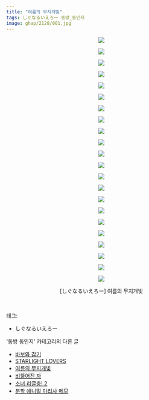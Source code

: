 ```yaml
---
title: "여름의 무지개빛"
tags: しぐなるいえろー 동방_동인지
image: ghap/2128/001.jpg
---
```

<div class="article">
<p style="text-align: center; clear: none; float: none;"><img src="{{ site.nasurl }}/ghap/2128/001.jpg"/></p>
<p style="text-align: center; clear: none; float: none;"><img src="{{ site.nasurl }}/ghap/2128/002.jpg"/></p>
<p style="text-align: center; clear: none; float: none;"><img src="{{ site.nasurl }}/ghap/2128/003.jpg"/></p>
<p style="text-align: center; clear: none; float: none;"><img src="{{ site.nasurl }}/ghap/2128/004.jpg"/></p>
<p style="text-align: center; clear: none; float: none;"><img src="{{ site.nasurl }}/ghap/2128/005.jpg"/></p>
<p style="text-align: center; clear: none; float: none;"><img src="{{ site.nasurl }}/ghap/2128/006.jpg"/></p>
<p style="text-align: center; clear: none; float: none;"><img src="{{ site.nasurl }}/ghap/2128/007.jpg"/></p>
<p style="text-align: center; clear: none; float: none;"><img src="{{ site.nasurl }}/ghap/2128/008.jpg"/></p>
<p style="text-align: center; clear: none; float: none;"><img src="{{ site.nasurl }}/ghap/2128/009.jpg"/></p>
<p style="text-align: center; clear: none; float: none;"><img src="{{ site.nasurl }}/ghap/2128/010.jpg"/></p>
<p style="text-align: center; clear: none; float: none;"><img src="{{ site.nasurl }}/ghap/2128/011.jpg"/></p>
<p style="text-align: center; clear: none; float: none;"><img src="{{ site.nasurl }}/ghap/2128/012.jpg"/></p>
<p style="text-align: center; clear: none; float: none;"><img src="{{ site.nasurl }}/ghap/2128/013.jpg"/></p>
<p style="text-align: center; clear: none; float: none;"><img src="{{ site.nasurl }}/ghap/2128/014.jpg"/></p>
<p style="text-align: center; clear: none; float: none;"><img src="{{ site.nasurl }}/ghap/2128/015.jpg"/></p>
<p style="text-align: center; clear: none; float: none;"><img src="{{ site.nasurl }}/ghap/2128/016.jpg"/></p>
<p style="text-align: center; clear: none; float: none;"><img src="{{ site.nasurl }}/ghap/2128/017.jpg"/></p>
<p style="text-align: center; clear: none; float: none;"><img src="{{ site.nasurl }}/ghap/2128/018.jpg"/></p>
<p style="text-align: center; clear: none; float: none;"><img src="{{ site.nasurl }}/ghap/2128/019.jpg"/></p>
<p style="text-align: center; clear: none; float: none;"><img src="{{ site.nasurl }}/ghap/2128/020.jpg"/></p>
<p style="text-align: center; clear: none; float: none;"><img src="{{ site.nasurl }}/ghap/2128/021.jpg"/></p>
<p style="text-align: center; clear: none; float: none;"><img src="{{ site.nasurl }}/ghap/2128/022.jpg"/></p>
<p style="text-align: center; clear: none; float: none;">[しぐなるいえろー] 여름의 무지개빛</p>
<p><br/></p>
</div><div class="tagTrail">
<p>태그: </p>
<ul>
<li>しぐなるいえろー</li>
</ul>
</div><div class="another">
<p>'동방 동인지' 카테고리의 다른 글</p>
<ul>
<li><a href="/2016-09-12-ghap_2137">바보와 감기</a></li>
<li><a href="/2016-09-12-ghap_2129">STARLIGHT LOVERS</a></li>
<li><a href="/2016-09-12-ghap_2128">여름의 무지개빛</a></li>
<li><a href="/2016-09-11-ghap_2127">비뚤어진 자</a></li>
<li><a href="/2016-09-11-ghap_2126">소녀 리글충! 2</a></li>
<li><a href="/2016-09-11-ghap_2125">분할 애니멀 마리사 메모</a></li>
</ul>
</div><div class="cb_module cb_fluid">
<div class="cb_wrt cb_profile">
</div><!-- commentList close -->
</div>